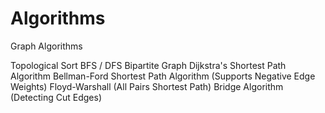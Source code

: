 # Algorithms

Graph Algorithms

Topological Sort
BFS / DFS
Bipartite Graph
Dijkstra's Shortest Path Algorithm
Bellman-Ford Shortest Path Algorithm (Supports Negative Edge Weights)
Floyd-Warshall (All Pairs Shortest Path)
Bridge Algorithm (Detecting Cut Edges)
